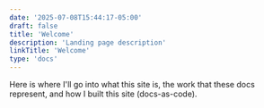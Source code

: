 ```yaml
---
date: '2025-07-08T15:44:17-05:00'
draft: false
title: 'Welcome'
description: 'Landing page description'
linkTitle: 'Welcome'
type: 'docs'
---
```


Here is where I'll go into what this site is, the work that these docs represent, and how I built this site (docs-as-code).
